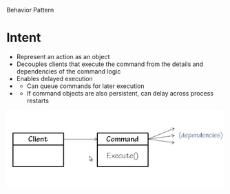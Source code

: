 Behavior Pattern

# Intent
* Represent an action as an object
* Decouples clients that execute the command from the details and dependencies of the command logic
* Enables delayed execution
 * *  Can queue commands for later execution
 * *  If command objects are also persistent, can delay across process restarts

![structure](https://github.com/sairamaj/designpatterns/blob/master/command/structure.png)

